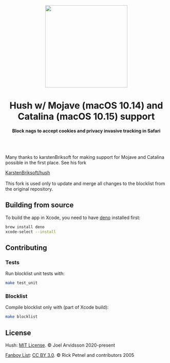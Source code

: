 <div align="center">
  <a href="https://oblador.github.io/hush/"><img src="https://user-images.githubusercontent.com/378279/102943111-6dfe0500-44b7-11eb-9e9a-1c77d53a04ab.png" width="256" height="256"></a>
  <h1>Hush w/ Mojave (macOS 10.14) and Catalina (macOS 10.15) support</h1>
  <p>
    <b>Block nags to accept cookies and privacy invasive tracking in Safari</b>
  </p>
  <br>
  <br>
  <br>
</div>
Many thanks to karstenBriksoft for making support for Mojave and Catalina possible in the first place. See his fork 

[KarstenBriksoft/hush](https://github.com/karstenBriksoft/hush)
<br>
<br>
This fork is used only to update and merge all changes to the blocklist from the original repository.


## Building from source

To build the app in Xcode, you need to have [deno](https://deno.land) installed first:

```sh
brew install deno
xcode-select --install
```

## Contributing

### Tests

Run blocklist unit tests with:
```bash
make test_unit
```


### Blocklist

Compile blocklist only with (part of Xcode build):
```bash
make blocklist
```

## License

Hush: [MIT License](http://opensource.org/licenses/mit-license.html). © Joel Arvidsson 2020-present

[Fanboy List](https://easylist.to): [CC BY 3.0](https://creativecommons.org/licenses/by/3.0/). © Rick Petnel and contributors 2005
